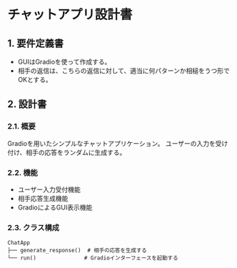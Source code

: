 # チャットアプリ設計書

## 1. 要件定義書

- GUIはGradioを使って作成する。
- 相手の返信は、こちらの返信に対して、適当に何パターンか相槌をうつ形でOKとする。

## 2. 設計書

### 2.1. 概要

Gradioを用いたシンプルなチャットアプリケーション。
ユーザーの入力を受け付け、相手の応答をランダムに生成する。

### 2.2. 機能

- ユーザー入力受付機能
- 相手応答生成機能
- GradioによるGUI表示機能

### 2.3. クラス構成

```
ChatApp
├── generate_response()  # 相手の応答を生成する
└── run()               # Gradioインターフェースを起動する
